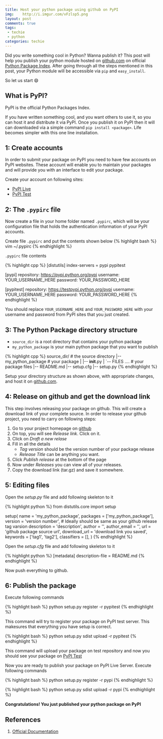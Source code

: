 ```yaml
---
title: Host your python package using github on PyPI
img:    http://i.imgur.com/vFzlsp5.png
layout: post
comments: true
tags:
 - techie
 - python
categories: techie
---
```


Did you write something cool in Python? Wanna publish it? This post will help you publish your python module hosted on [github.com](http://github.com) on official [Python Package Index](https://pypi.python.org). After going through all the steps mentioned in this post, your Python module will be accessible via `pip` and `easy_install`.

So let us start :smile:

## What is PyPI?

PyPI is the official Python Packages Index.

If you have written something cool, and you want others to use it, so you can host it and distribute it via PyPI. Once you publish it on PyPI then it will can downloaded via a simple command `pip install <package>`. Life becomes simpler with this one line installation.

## 1: Create accounts

In order to submit your package on PyPI you need to have few accounts on PyPI websites. These account will enable you to maintain your packages and will provide you with an interface to edit your package.

Create your account on following sites:

* [PyPI Live](http://pypi.python.org/pypi?%3Aaction=register_form)
* [PyPI Test](http://testpypi.python.org/pypi?%3Aaction=register_form)


## 2: The `.pypirc` file

Now create a file in your home folder named `.pypirc`, which will be your configuration file that holds the authentication information of your PyPI accounts.

Create file `.pypirc` and put the contents shown below
{% highlight bash %}
vim ~/.pypirc
{% endhighlight %}

`.pypirc` file contents

{% highlight cpp %}
[distutils]
index-servers =
  pypi
  pypitest

[pypi]
repository: https://pypi.python.org/pypi
username: YOUR_USERNAME_HERE
password: YOUR_PASSWORD_HERE

[pypitest]
repository: https://testpypi.python.org/pypi
username: YOUR_USERNAME_HERE
password: YOUR_PASSWORD_HERE
{% endhighlight %}


You should replace `YOUR_USERNAME_HERE` and `YOUR_PASSWORD_HERE` with your username and password from PyPI sites that you just created.


## 3: The Python Package directory structure

* `source_dir` is a root directory that contains your python package
* `my_python_package` is your main python package that you want to publish


{% highlight cpp %}
source_dir/                 # the source directory
|-- my_python_package       # your package
|   |-- __init__.py
|   `-- FILES ....          # your package files
|-- README.md
|-- setup.cfg
|-- setup.py
{% endhighlight %}

Setup your directory structure as shown above, with appropriate changes, and host it on [github.com](http://github.com).

## 4: Release on github and get the download link

This step involves releasing your package on github. This will create a download link of your complete source. In order to release your github project, you need to carry on following steps:

1. Go to your project homepage on [github](http://github.com)
2. On top, you will see *Release link*. Click on it.
3. Click on *Draft a new relase*
4. Fill in all the details
   * *Tag version* should be the version number of your package release
   * *Release Title* can be anything you want.
5. Click *Publish release* at the bottom of the page
6. Now under *Releases* you can view all of your releases.
7. Copy the download link (tar.gz) and save it somewhere.


## 5: Editing files

Open the *setup.py* file and add following skeleton to it

{% highlight python %}
from distutils.core import setup

setup(
    name = 'my_python_package',
    packages = ['my_python_package'],
    version = 'version number',  # Ideally should be same as your github release tag varsion
    description = 'description',
    author = '',
    author_email = '',
    url = 'github package source url',
    download_url = 'download link you saved',
    keywords = ['tag1', 'tag2'],
    classifiers = [],
)
{% endhighlight %}

Open the *setup.cfg* file and add following skeleton to it

{% highlight python %}
[metadata]
description-file = README.md
{% endhighlight %}

Now push everything to github.


## 6: Publish the package

Execute following commands

{% highlight bash %}
python setup.py register -r pypitest
{% endhighlight %}

This command will try to register your package on PyPI test server. This makesures that everything you have setup is correct.

{% highlight bash %}
python setup.py sdist upload -r pypitest
{% endhighlight %}

This command will upload your package on test repository and now you should see your package on [PyPI Test](https://testpypi.python.org/pypi)

Now you are ready to publish your package on PyPI Live Server. Execute following commands

{% highlight bash %}
python setup.py register -r pypi
{% endhighlight %}

{% highlight bash %}
python setup.py sdist upload -r pypi
{% endhighlight %}

**Congratulations! You just published your python package on PyPI**

## References
1. [Official Documentation](http://wiki.python.org/moin/CheeseShopTutorial#Submitting_Packages_to_the_Package_Index)
